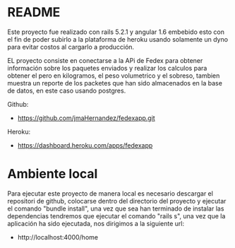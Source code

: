 # README

Este proyecto fue realizado con rails 5.2.1 y angular 1.6 embebido esto con el fin de poder subirlo a la plataforma de heroku usando solamente un dyno para evitar costos al cargarlo a producción.

EL proyecto consiste en conectarse a la APi de Fedex para obtener información sobre los paquetes enviados y realizar los calculos para obtener el pero en kilogramos, el peso volumetrico y el sobreso, tambien muestra un reporte de los packetes que han sido almacenados en la base de datos, en este caso usando postgres.

Github:

* https://github.com/jmaHernandez/fedexapp.git

Heroku:

* https://dashboard.heroku.com/apps/fedexapp

# Ambiente local

Para ejecutar este proyecto de manera local es necesario descargar el repositori de github, colocarse dentro del directorio del proyecto y ejecutar el comando "bundle install", una vez que sea han terminado de instalar las dependencias tendremos que ejecutar el comando "rails s", una vez que la aplicación ha sido ejecutada, nos dirigimos a la siguiente url:

* http://localhost:4000/home
